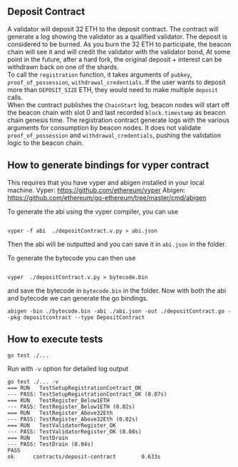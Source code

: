 ## Deposit Contract

A validator will deposit 32 ETH to the deposit
contract. The contract will generate a log showing the validator as a
qualified validator. 
The deposit is considered to be burned. As you burn the 32 ETH to participate,
the beacon chain will see it and will credit the validator with the validator bond,
At some point in the future, after a hard fork,
the original deposit + interest can be withdrawn back on one of the shards.  
To call the `registration` function, it takes arguments of `pubkey`, 
`proof_of_possession`, `withdrawal_credentials`.
If the user wants to deposit more than `DEPOSIT_SIZE` ETH, they would
need to make multiple `deposit` calls.  
When the contract publishes the `ChainStart` log, beacon nodes will
start off the beacon chain with slot 0 and last recorded `block.timestamp`
as beacon chain genesis time.
The registration contract generate logs with the various arguments
for consumption by beacon nodes. It does not validate `proof_of_possession`
and `withdrawal_credentials`, pushing the validation logic to the
beacon chain.

## How to generate bindings for vyper contract

This requires that you have vyper and abigen installed in your local machine.
Vyper: https://github.com/ethereum/vyper
Abigen: https://github.com/ethereum/go-ethereum/tree/master/cmd/abigen

To generate the abi using the vyper compiler, you can use

```

vyper -f abi  ./depositContract.v.py > abi.json

```

Then the abi will be outputted and you can save it in `abi.json` in the folder. 

To generate the bytecode you can then use 

```

vyper  ./depositContract.v.py > bytecode.bin

```

and save the bytecode in `bytecode.bin` in the folder. Now with both the abi and bytecode
we can generate the go bindings. 

```
abigen -bin ./bytecode.bin -abi ./abi.json -out ./depositContract.go --pkg depositcontract --type DepositContract

```

## How to execute tests

```
go test ./...

```

Run with `-v` option for detailed log output

```
go test ./... -v
=== RUN   TestSetupRegistrationContract_OK
--- PASS: TestSetupRegistrationContract_OK (0.07s)
=== RUN   TestRegister_Below1ETH
--- PASS: TestRegister_Below1ETH (0.02s)
=== RUN   TestRegister_Above32Eth
--- PASS: TestRegister_Above32Eth (0.02s)
=== RUN   TestValidatorRegister_OK
--- PASS: TestValidatorRegister_OK (0.08s)
=== RUN   TestDrain
--- PASS: TestDrain (0.04s)
PASS
ok      contracts/deposit-contract        0.633s
```
